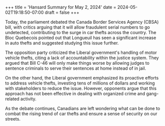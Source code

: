 +++
title = 'Hansard Summary for May 2, 2024'
date = 2024-05-02T19:18:50-07:00
draft = false
+++

Today, the parliament debated the Canada Border Services Agency (CBSA) bill, with critics arguing that it will allow fraudulent serial numbers to go undetected, contributing to the surge in car thefts across the country. The Bloc Quebecois pointed out that Longueuil has seen a significant increase in auto thefts and suggested studying this issue further.

The opposition party criticized the Liberal government's handling of motor vehicle thefts, citing a lack of accountability within the justice system. They argued that Bill C-46 will only make things worse by allowing judges to sentence criminals to serve their sentences at home instead of in jail.

On the other hand, the Liberal government emphasized its proactive efforts to address vehicle thefts, investing tens of millions of dollars and working with stakeholders to reduce the issue. However, opponents argue that this approach has not been effective in dealing with organized crime and gang-related activity.

As the debate continues, Canadians are left wondering what can be done to combat the rising trend of car thefts and ensure a sense of security on our streets.